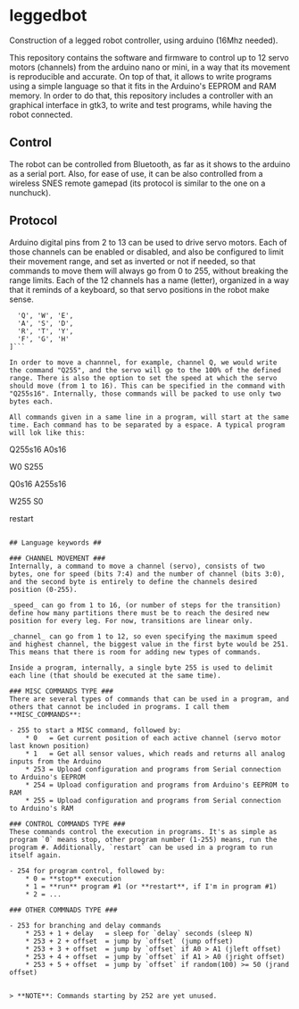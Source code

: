 leggedbot
========

Construction of a legged robot controller, using arduino (16Mhz needed).

This repository contains the software and firmware to control up to 12 servo motors (channels) from the arduino nano or mini, in a way that its movement is reproducible and accurate. On top of that, it allows to write programs using a simple language so that it fits in the Arduino's EEPROM and RAM memory. In order to do that, this repository includes a controller with an graphical interface in gtk3, to write and test programs, while having the robot connected.

## Control ##
The robot can be controlled from Bluetooth, as far as it shows to the arduino as a serial port. Also, for ease of use, it can be also controlled from a wireless SNES remote gamepad (its protocol is similar to the one on a nunchuck).

## Protocol ##
Arduino digital pins from 2 to 13 can be used to drive servo motors. Each of those channels can be enabled or disabled, and also be configured to limit their movement range, and set as inverted or not if needed, so that commands to move them will always go from 0 to 255, without breaking the range limits. Each of the 12 channels has a name (letter), organized in a way that it reminds of a keyboard, so that servo positions in the robot make sense.

```CHANNELS = [
  'Q', 'W', 'E', 
  'A', 'S', 'D', 
  'R', 'T', 'Y', 
  'F', 'G', 'H'
]```

In order to move a channnel, for example, channel Q, we would write the command "Q255", and the servo will go to the 100% of the defined range. There is also the option to set the speed at which the servo should move (from 1 to 16). This can be specified in the command with "Q255s16". Internally, those commands will be packed to use only two bytes each.

All commands given in a same line in a program, will start at the same time. Each command has to be separated by a espace. A typical program will lok like this:

```
Q255s16 A0s16

W0 S255

Q0s16 A255s16

W255 S0

restart
```

## Language keywords ##

### CHANNEL MOVEMENT ###
Internally, a command to move a channel (servo), consists of two bytes, one for speed (bits 7:4) and the number of channel (bits 3:0), and the second byte is entirely to define the channels desired position (0-255).

_speed_ can go from 1 to 16, (or number of steps for the transition) define how many partitions there must be to reach the desired new position for every leg. For now, transitions are linear only.

_channel_ can go from 1 to 12, so even specifying the maximum speed and highest channel, the biggest value in the first byte would be 251. This means that there is room for adding new types of commands.

Inside a program, internally, a single byte 255 is used to delimit each line (that should be executed at the same time).

### MISC COMMANDS TYPE ###
There are several types of commands that can be used in a program, and others that cannot be included in programs. I call them **MISC_COMMANDS**:

- 255 to start a MISC command, followed by:
	* 0   = Get current position of each active channel (servo motor last known position)
	* 1   = Get all sensor values, which reads and returns all analog inputs from the Arduino
	* 253 = Upload configuration and programs from Serial connection to Arduino's EEPROM
	* 254 = Upload configuration and programs from Arduino's EEPROM to RAM
	* 255 = Upload configuration and programs from Serial connection to Arduino's RAM

### CONTROL COMMANDS TYPE ###
These commands control the execution in programs. It's as simple as program `0` means stop, other program number (1-255) means, run the program #. Additionally, `restart` can be used in a program to run itself again.

- 254 for program control, followed by:
	* 0 = **stop** execution
	* 1 = **run** program #1 (or **restart**, if I'm in program #1)
	* 2 = ...

### OTHER COMMNADS TYPE ###

- 253 for branching and delay commands
	* 253 + 1 + delay	= sleep for `delay` seconds (sleep N)
	* 253 + 2 + offset	= jump by `offset` (jump offset)
	* 253 + 3 + offset	= jump by `offset` if A0 > A1 (jleft offset)
	* 253 + 4 + offset	= jump by `offset` if A1 > A0 (jright offset)
	* 253 + 5 + offset	= jump by `offset` if random(100) >= 50 (jrand offset)


> **NOTE**: Commands starting by 252 are yet unused.

